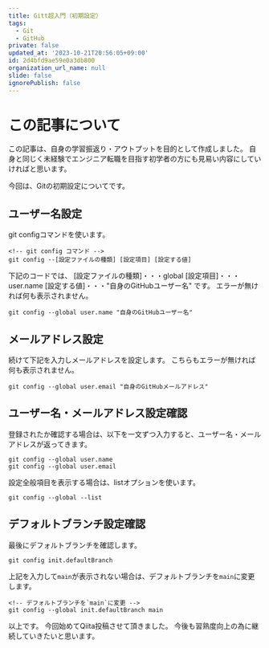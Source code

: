 ```yaml
---
title: Gitt超入門（初期設定）
tags:
  - Git
  - GitHub
private: false
updated_at: '2023-10-21T20:56:05+09:00'
id: 2d4bfd9ae59e0a3db800
organization_url_name: null
slide: false
ignorePublish: false
---
```

# この記事について
この記事は、自身の学習振返り・アウトプットを目的として作成しました。
自身と同じく未経験でエンジニア転職を目指す初学者の方にも見易い内容にしていければと思います。

今回は、Gitの初期設定についてです。


## ユーザー名設定
git configコマンドを使います。
```
<!-- git config コマンド -->
git config --[設定ファイルの種類] [設定項目] [設定する値]
```

下記のコードでは、
[設定ファイルの種類]・・・global
[設定項目]・・・user.name
[設定する値]・・・"自身のGitHubユーザー名"
です。
エラーが無ければ何も表示されません。

```
git config --global user.name "自身のGitHubユーザー名"
```


## メールアドレス設定
続けて下記を入力しメールアドレスを設定します。
こちらもエラーが無ければ何も表示されません。
```
git config --global user.email "自身のGitHubメールアドレス"
```


## ユーザー名・メールアドレス設定確認
登録されたか確認する場合は、以下を一文ずつ入力すると、ユーザー名・メールアドレスが返ってきます。
```
git config --global user.name
git config --global user.email
```
設定全般項目を表示する場合は、listオプションを使います。
```
git config --global --list
```

## デフォルトブランチ設定確認
最後にデフォルトブランチを確認します。
```
git config init.defaultBranch
```
上記を入力して`main`が表示されない場合は、デフォルトブランチを`main`に変更します。
```
<!-- デフォルトブランチを`main`に変更 -->
git config --global init.defaultBranch main
```


以上です。
今回始めてQiita投稿させて頂きました。
今後も習熟度向上の為に継続していきたいと思います。
